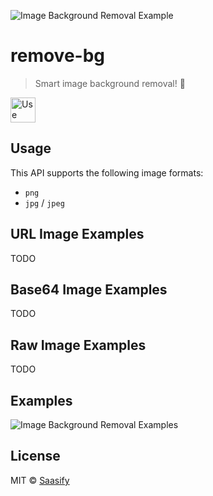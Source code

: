 <img
  src="https://raw.githubusercontent.com/saasify-sh/saasify/master/examples/typescript/remove-bg/media/splash-0.jpg"
  alt="Image Background Removal Example"
/>

# remove-bg

> Smart image background removal! 🤯

<a href="https://transitive-bullshit_remove-bg.saasify.sh">
  <img
    src="https://badges.saasify.sh"
    height="40"
    alt="Use Hosted API"
  />
</a>

## Usage

This API supports the following image formats:

- `png`
- `jpg` / `jpeg`

## URL Image Examples

TODO

## Base64 Image Examples

TODO

## Raw Image Examples

TODO

## Examples

<img
  src="https://raw.githubusercontent.com/saasify-sh/saasify/master/examples/typescript/remove-bg/media/splash-1.jpg"
  alt="Image Background Removal Examples"
/>

## License

MIT © [Saasify](https://saasify.sh)
